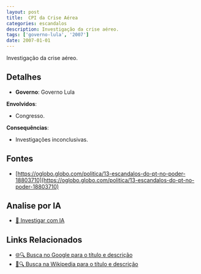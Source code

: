 ```yaml
---
layout: post
title:  CPI da Crise Aérea
categories: escandalos
description: Investigação da crise aéreo.
tags: ['governo-lula', '2007']
date: 2007-01-01
---
```


Investigação da crise aéreo.

## Detalhes
- **Governo**: Governo Lula

**Envolvidos**:
- Congresso.


**Consequências**:
- Investigações inconclusivas.


## Fontes
- [https://oglobo.globo.com/politica/13-escandalos-do-pt-no-poder-18803710](https://oglobo.globo.com/politica/13-escandalos-do-pt-no-poder-18803710)


## Analise por IA
- [🤖 Investigar com IA](https://www.perplexity.ai/search?q=CPI%20da%20Crise%20A%C3%A9rea%20Investiga%C3%A7%C3%A3o%20da%20crise%20a%C3%A9reo.%20Governo%20Lula)

## Links Relacionados
- [🌐🔍 Busca no Google para o título e descrição](https://www.google.com/search?q=CPI%20da%20Crise%20A%C3%A9rea%20Investiga%C3%A7%C3%A3o%20da%20crise%20a%C3%A9reo.%20Governo%20Lula)
- [📖🔍 Busca na Wikipedia para o título e descrição](https://pt.wikipedia.org/w/index.php?search=CPI%20da%20Crise%20A%C3%A9rea%20Investiga%C3%A7%C3%A3o%20da%20crise%20a%C3%A9reo.%20Governo%20Lula)

